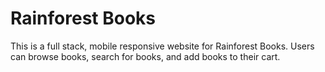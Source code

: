 # Rainforest Books

This is a full stack, mobile responsive website for Rainforest Books.
Users can browse books, search for books, and add books to their cart.
